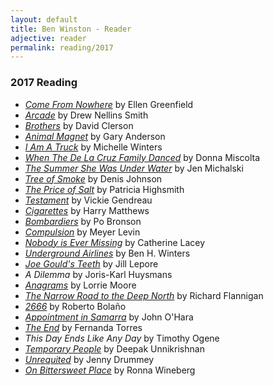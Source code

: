 ```yaml
---
layout: default
title: Ben Winston - Reader
adjective: reader
permalink: reading/2017
---
```


### 2017 Reading

+ [*Come From Nowhere*](https://www.indiebound.org/book/9780979352768) by Ellen Greenfield
+ [*Arcade*](https://www.indiebound.org/book/9781939419729) by Drew Nellins Smith
+ [*Brothers*](https://www.indiebound.org/book/9781771860864) by David Clerson
+ [*Animal Magnet*](https://www.indiebound.org/book/9780692689288) by Gary Anderson
+ [*I Am A Truck*](https://www.indiebound.org/book/9781926743783) by Michelle Winters
+ [*When The De La Cruz Family Danced*](https://www.indiebound.org/book/9789881989598) by Donna Miscolta
+ [*The Summer She Was Under Water*](https://www.indiebound.org/book/9781938466687) by Jen Michalski
+ [*Tree of Smoke*](https://www.indiebound.org/book/9780312427740) by Denis Johnson
+ [*The Price of Salt*](https://www.indiebound.org/book/9780393325997) by Patricia Highsmith
+ [*Testament*](https://www.indiebound.org/book/9781771662529) by Vickie Gendreau
+ [*Cigarettes*](https://www.indiebound.org/book/9781564782038) by Harry Matthews
+ [*Bombardiers*](https://www.indiebound.org/book/9780812971866) by Po Bronson
+ [*Compulsion*](https://www.indiebound.org/book/9781941493021) by Meyer Levin
+ [*Nobody is Ever Missing*](https://www.indiebound.org/book/9780374534493) by Catherine Lacey
+ [*Underground Airlines*](https://www.indiebound.org/book/9780316261241) by Ben H. Winters
+ [*Joe Gould's Teeth*](https://www.indiebound.org/book/9781101947586) by Jill Lepore
+ *A Dilemma* by Joris-Karl Huysmans
+ [*Anagrams*](https://www.indiebound.org/book/9780307277282) by Lorrie Moore
+ [*The Narrow Road to the Deep North*](https://www.indiebound.org/book/9780804171472) by Richard Flannigan
+ [*2666*](https://www.indiebound.org/book/9780312429218) by Roberto Bola&ntilde;o
+ [*Appointment in Samarra*](https://www.indiebound.org/book/9780375719202) by John O'Hara
+ [*The End*](https://www.indiebound.org/book/9781632061218) by Fernanda Torres
+ *This Day Ends Like Any Day* by Timothy Ogene
+ [*Temporary People*](https://www.indiebound.org/book/9781632061423) by Deepak Unnikrishnan
+ [*Unrequited*](https://www.indiebound.org/book/9780692200315) by Jenny Drummey
+ [*On Bittersweet Place*](https://www.indiebound.org/book/9780984764815) by Ronna Wineberg
